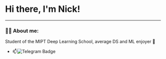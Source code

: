 # Hi there, I'm Nick!

---

### 👨‍💻 About me:
Student of the MIPT Deep Learning School, average DS and ML enjoyer 🌱

- 📫![Telegram Badge](https://img.shields.io/badge/https%3A%2F%2Ft.me%2Ffrznfrg?style=flat&logo=Telegram&link=https%3A%2F%2Ft.me%2Ffrznfrg)


